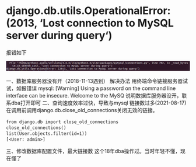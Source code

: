 # django.db.utils.OperationalError: (2013, ‘Lost connection to MySQL server during query‘)

报错如下

![在这里插入图片描述](../../..\images\python\20181113102823243.png)

一、数据库服务器没有开（2018-11-13遇到）
解决办法 用终端命令链接服务器试试，如报错误
mysql: [Warning] Using a password on the command line interface can be insecure. Welcome to the MySQ
说明数据库服务器没开，联系dba打开即可
二、查询速度效率过快，导致与mysql 链接数过多(2021-08-17)
在调用前调用django.db.close_old_connections关闭无效的链接。

```text
from django.db import close_old_connections
close_old_connections()
list(User.objects.filter(id=1))
[<User: admin>]
```

三、修改数据库配置文件，最大链接数
这个18年dba操作过。当时年轻不懂，现在懂了